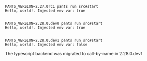 

```
PANTS_VERSION=2.27.0rc1 pants run src#start
Hello, world!. Injected env var: true


PANTS_VERSION=2.28.0.dev0 pants run src#start
Hello, world!. Injected env var: true


PANTS_VERSION=2.28.0.dev1 pants run src#start
Hello, world!. Injected env var: false
```

The typescript backend was migrated to call-by-name in 2.28.0.dev1
